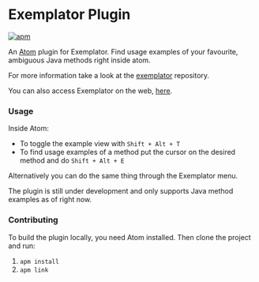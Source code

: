 # Exemplator Plugin
[![apm](https://img.shields.io/apm/v/vim-mode.svg?maxAge=2592000)](https://atom.io/packages/exemplator-plugin)

An [Atom](https://atom.io/) plugin for Exemplator. Find usage examples of your favourite, ambiguous Java methods right inside atom.

For more information take a look at the [exemplator](https://github.com/exemplator/exemplator) repository.

You can also access Exemplator on the web, [here](https://exemplator.xyz).

### Usage

Inside Atom:
- To toggle the example view with ```Shift + Alt + T```  
- To find usage examples of a method put the cursor on the desired method and do ```Shift + Alt + E```

Alternatively you can do the same thing through the Exemplator menu.

The plugin is still under development and only supports Java method examples as of right now.

### Contributing

To build the plugin locally, you need Atom installed. Then clone the project and run:

1. ```apm install```
2. ```apm link```
